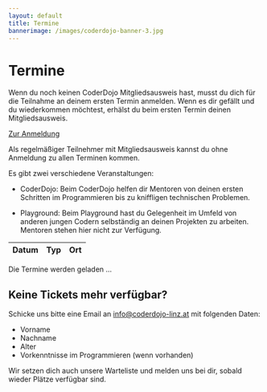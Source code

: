 ```yaml
---
layout: default
title: Termine
bannerimage: /images/coderdojo-banner-3.jpg
---
```


# Termine

Wenn du noch keinen CoderDojo Mitgliedsausweis hast, musst du dich für die Teilnahme an deinem ersten Termin anmelden. Wenn es dir gefällt und du wiederkommen möchtest, erhälst du beim ersten Termin deinen Mitgliedsausweis.

<p class="text-center"><a class="btn btn-material-light-blue-700" href="/anmeldung.html">Zur Anmeldung</a></p>

Als regelmäßiger Teilnehmer mit Mitgliedsausweis kannst du ohne Anmeldung zu allen Terminen kommen.

Es gibt zwei verschiedene Veranstaltungen:

- <span class="type-coderdojo">CoderDojo</span>: Beim CoderDojo helfen dir Mentoren von deinen ersten Schritten im Programmieren bis zu kniffligen technischen Problemen.

- <span class="type-playground">Playground</span>: Beim Playground hast du Gelegenheit im Umfeld von anderen jungen Codern selbständig an deinen Projekten zu arbeiten. Mentoren stehen hier nicht zur Verfügung.

<table class="table" id="eventsTable">
	<thead>
		<tr>
			<th>Datum</th>
			<th>Typ</th>
			<th>Ort</th>
		</tr>
	</thead>
	<tbody>
	</tbody>
</table>

<p class="loadingText">Die Termine werden geladen ...</p>

## Keine Tickets mehr verfügbar?

Schicke uns bitte eine Email an [info@coderdojo-linz.at](mailto:info@coderdojo-linz.at) mit folgenden Daten:

- Vorname
- Nachname
- Alter
- Vorkenntnisse im Programmieren (wenn vorhanden)

Wir setzen dich auch unsere Warteliste und melden uns bei dir, sobald wieder Plätze verfügbar sind.

<script language="javascript">

	var eventsTable = $("#eventsTable");
	data = [
		{ date: new Date(2017, 6, 7), title: "Sommersemester 2017", type: "header" },
		{ date: new Date(2017, 5, 30), type: "playground" },
		{ date: new Date(2017, 6, 7) },
		{ date: new Date(2017, 8, 1), title: "Sommerferien 2017", type: "header" },
		{ date: new Date(2017, 6, 14), type: "playground" },
		{ date: new Date(2017, 6, 21, location: "<a href=\"http://www.jku.at/content/e213/e161/e6998/e6930\" target=\"_blank\">Johannes Kepler Universität Linz, Keplergebäude, Raum K 033C</a>, Altenberger Straße 69, 4040 Linz") },
		{ date: new Date(2017, 7, 4), location: "<a href=\"http://www.jku.at/content/e213/e161/e6998/e6930\" target=\"_blank\">Johannes Kepler Universität Linz, Keplergebäude, Raum K 033C</a>, Altenberger Straße 69, 4040 Linz" },
		{ date: new Date(2017, 7, 18) },
		{ date: new Date(2017, 8, 1) },
		{ date: new Date(2018, 1, 9), title: "Wintersemester 2017 / 2018", type: "header" },
		{ date: new Date(2017, 8, 15), location: "<a href=\"https://www.wko.at/service/ooe/bezirksstellen/linz.html\" target=\"_blank\">WKO Linz-Stadt</a>, Hessenplatz 3, 4020 Linz" },
		{ date: new Date(2017, 9, 6) },
		{ date: new Date(2017, 9, 20) },
		{ date: new Date(2017, 10, 3) },
		{ date: new Date(2017, 10, 17) },
		{ date: new Date(2017, 11, 1) },
		{ date: new Date(2017, 11, 15) },
		{ date: new Date(2018, 0, 12) },
		{ date: new Date(2018, 0, 26) },
		{ date: new Date(2018, 1, 9) },
	].filter(function(event) { return event.date >= new Date(); });
	
	/*data = data.concat(additionalEvents).sort(function(a, b) {
		a = new Date(a.date);
		b = new Date(b.date);
		return a > b ? 1 : a < b ? -1 : 0;
	});*/

	data.forEach(function(event) {
		var row = "";

		if (event.type == "header") {
			row = "<tr class='subtitle'><td colspan='3'>" + event.title + "</td></tr>";
		} else {
			var date = moment(new Date(event.date)).startOf("day");
			var formattedDate = date.format("YYYY-MM-DD");

			/*row = "<tr";
			if (event.type == "playground") {
				row += " class='playground'";
			} else if (event.type == "bootcamp") {
				row += " class='bootcamp'";
			} else {
				row += " class='coderdojo'";
			}*/

			row += "<tr>";
			row += "<td>" + date.format("dddd, DD. MMMM YYYY") + " 16:00 - 18:00</td>";

			if (event.type == "playground") {
				row += "<td class='type-playground'>Playground";
			} else if (event.type == "bootcamp") {
				row += "<td class='type-bootcamp'>Bootcamp";
			} else {
				row += "<td class='type-coderdojo'>CoderDojo";
			}
			row += "</td>";

			row += "<td>";

			/*if (event.type == "playground") {
				row += "Playground<br/>";
			} else if (event.type == "bootcamp") {
				row += "Junior Bootcamp - im Rahmen des <a href='https://coding-club-linz.github.io/global-azure-bootcamp-2017/junior-bootcamp.html' target='_blank'>Global Azure Bootcamps</a><br/>";
				row += "für junge Coder ab 13 Jahren<br/>";
			} else {
				row += "CoderDojo<br/>";
			}*/
			
			if (event.location) {
				row += event.location;
			} else {
				row += "<a href=\"http://www.linz.at/wissensturm/anreise.asp\" target=\"_blank\">Wissensturm</a>, Kärtnerstraße 26, 4020 Linz";
			}

			if (formattedDate == "2017-06-02") {
				row += "<div class=\"sponsor\"><div>Der Robotics Workshop bei diesem CoderDojo wird von <a href=\"http://www.sparxsystems.at\" target=\"_blank\">Sparx Systems</a>, <a href=\"https://www.microsoft.com/de-at\" target=\"_blank\">Microsoft</a>, <a href=\"https://www.aec.at/\" target=\"_blank\">Ars Electronica</a> und <a href=\"http://www.voesi.or.at/\" target=\"_blank\">VÖSI</a> gesponsert.</div><img src=\"images/sponsors_20170602.jpg\" style=\"width: 100%; margin-top: 5px; margin-bottom: 0;\" /></div>";
			} else if (formattedDate == "2017-06-23") {
				row += "<div class=\"sponsor\"><div>Wir feiern den 2. Geburtstag vom CoderDojo Linz! Die Linzer Firma <a href=\"https://www.insite-it.net/en/start-en\" target=\"_blank\">INSITE IT</a> sponsert zu diesem Anlass Kuchen für alle :-). Vielen Dank!</div><a href=\"https://www.insite-it.net/en/start-en\" target=\"_blank\"><img src=\"images/insite-it-logo.png\" style=\"width: 100%; max-width: 250px; margin-top: 5px; margin-bottom: 0;\" /></a></div>";
			}

			row += "</td>";

			/*row += "<td id='availableTickets" + event.eventbriteId + "' class='text-right'></td>";
			if (event.type == "playground") {
				row += "<td></td>";
			} else if (event.type == "bootcamp") {
				row += "<td><a href='https://www.eventbrite.de/e/global-azure-bootcamp-austria-2017-tickets-31460449050' target='_blank'>zur Anmeldung</a></td>";
			} else {
				row += "<td><a href='https://www.eventbrite.de/e/coderdojo-linz-wissensturm-tickets-" + event.eventbriteId + "' target='_blank'>zur Anmeldung</a></td>";
			}*/
			
			row += "</tr>";
		}

		eventsTable.append(row);
	});

	$(".loadingText").hide();

	/*data.forEach(function(event) {
		if (event.quantitySold >= event.quantityTotal) {
			$("#availableTickets" + event.eventbriteId).append("<span class='warning'>ausgebucht*</span>");
		} else {
			$("#availableTickets" + event.eventbriteId).append(event.quantityTotal - event.quantitySold);
		}
	});*/
</script>
